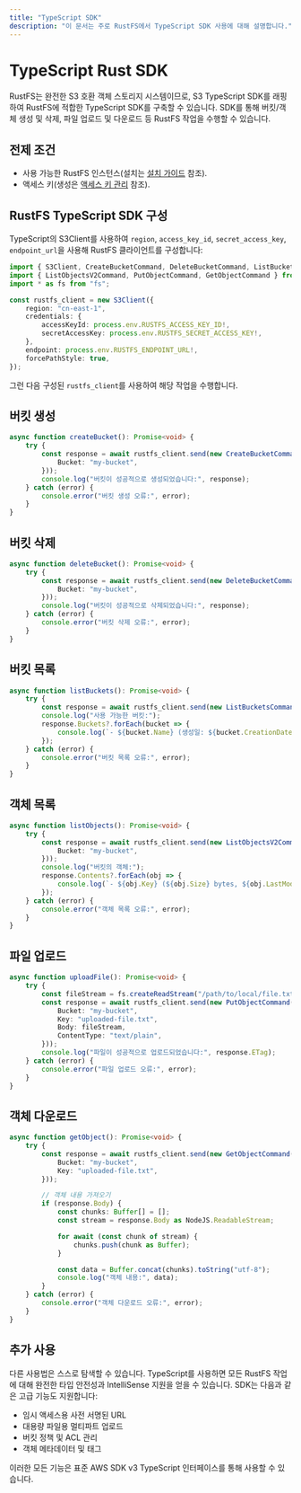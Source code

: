 ```yaml
---
title: "TypeScript SDK"
description: "이 문서는 주로 RustFS에서 TypeScript SDK 사용에 대해 설명합니다."
---
```


# TypeScript Rust SDK

RustFS는 완전한 S3 호환 객체 스토리지 시스템이므로, S3 TypeScript SDK를 래핑하여 RustFS에 적합한 TypeScript SDK를 구축할 수 있습니다. SDK를 통해 버킷/객체 생성 및 삭제, 파일 업로드 및 다운로드 등 RustFS 작업을 수행할 수 있습니다.

## 전제 조건

- 사용 가능한 RustFS 인스턴스(설치는 [설치 가이드](../../installation/index.md) 참조).
- 액세스 키(생성은 [액세스 키 관리](../../administration/iam/access-token.md) 참조).

## RustFS TypeScript SDK 구성

TypeScript의 S3Client를 사용하여 `region`, `access_key_id`, `secret_access_key`, `endpoint_url`을 사용해 RustFS 클라이언트를 구성합니다:

```typescript
import { S3Client, CreateBucketCommand, DeleteBucketCommand, ListBucketsCommand } from "@aws-sdk/client-s3";
import { ListObjectsV2Command, PutObjectCommand, GetObjectCommand } from "@aws-sdk/client-s3";
import * as fs from "fs";

const rustfs_client = new S3Client({
    region: "cn-east-1",
    credentials: {
        accessKeyId: process.env.RUSTFS_ACCESS_KEY_ID!,
        secretAccessKey: process.env.RUSTFS_SECRET_ACCESS_KEY!,
    },
    endpoint: process.env.RUSTFS_ENDPOINT_URL!,
    forcePathStyle: true,
});
```

그런 다음 구성된 `rustfs_client`를 사용하여 해당 작업을 수행합니다.

## 버킷 생성

```typescript
async function createBucket(): Promise<void> {
    try {
        const response = await rustfs_client.send(new CreateBucketCommand({
            Bucket: "my-bucket",
        }));
        console.log("버킷이 성공적으로 생성되었습니다:", response);
    } catch (error) {
        console.error("버킷 생성 오류:", error);
    }
}
```

## 버킷 삭제

```typescript
async function deleteBucket(): Promise<void> {
    try {
        const response = await rustfs_client.send(new DeleteBucketCommand({
            Bucket: "my-bucket",
        }));
        console.log("버킷이 성공적으로 삭제되었습니다:", response);
    } catch (error) {
        console.error("버킷 삭제 오류:", error);
    }
}
```

## 버킷 목록

```typescript
async function listBuckets(): Promise<void> {
    try {
        const response = await rustfs_client.send(new ListBucketsCommand({}));
        console.log("사용 가능한 버킷:");
        response.Buckets?.forEach(bucket => {
            console.log(`- ${bucket.Name} (생성일: ${bucket.CreationDate})`);
        });
    } catch (error) {
        console.error("버킷 목록 오류:", error);
    }
}
```

## 객체 목록

```typescript
async function listObjects(): Promise<void> {
    try {
        const response = await rustfs_client.send(new ListObjectsV2Command({
            Bucket: "my-bucket",
        }));
        console.log("버킷의 객체:");
        response.Contents?.forEach(obj => {
            console.log(`- ${obj.Key} (${obj.Size} bytes, ${obj.LastModified})`);
        });
    } catch (error) {
        console.error("객체 목록 오류:", error);
    }
}
```

## 파일 업로드

```typescript
async function uploadFile(): Promise<void> {
    try {
        const fileStream = fs.createReadStream("/path/to/local/file.txt");
        const response = await rustfs_client.send(new PutObjectCommand({
            Bucket: "my-bucket",
            Key: "uploaded-file.txt",
            Body: fileStream,
            ContentType: "text/plain",
        }));
        console.log("파일이 성공적으로 업로드되었습니다:", response.ETag);
    } catch (error) {
        console.error("파일 업로드 오류:", error);
    }
}
```

## 객체 다운로드

```typescript
async function getObject(): Promise<void> {
    try {
        const response = await rustfs_client.send(new GetObjectCommand({
            Bucket: "my-bucket",
            Key: "uploaded-file.txt",
        }));

        // 객체 내용 가져오기
        if (response.Body) {
            const chunks: Buffer[] = [];
            const stream = response.Body as NodeJS.ReadableStream;

            for await (const chunk of stream) {
                chunks.push(chunk as Buffer);
            }

            const data = Buffer.concat(chunks).toString("utf-8");
            console.log("객체 내용:", data);
        }
    } catch (error) {
        console.error("객체 다운로드 오류:", error);
    }
}
```

## 추가 사용

다른 사용법은 스스로 탐색할 수 있습니다. TypeScript를 사용하면 모든 RustFS 작업에 대해 완전한 타입 안전성과 IntelliSense 지원을 얻을 수 있습니다. SDK는 다음과 같은 고급 기능도 지원합니다:

- 임시 액세스용 사전 서명된 URL
- 대용량 파일용 멀티파트 업로드
- 버킷 정책 및 ACL 관리
- 객체 메타데이터 및 태그

이러한 모든 기능은 표준 AWS SDK v3 TypeScript 인터페이스를 통해 사용할 수 있습니다.
